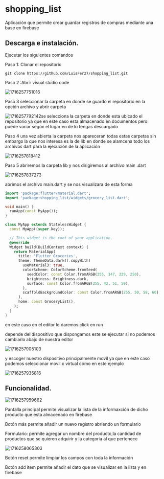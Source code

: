 # shopping_list

Aplicación que permite crear guardar registros de compras mediante una base en firebase

## Descarga e instalación.

Ejecutar los siguientes comandos

Paso 1: Clonar el repositorio

```nginx
git clone https://github.com/LuisFer27/shopping_list.git

```

Paso 2 :Abrir visual studio code

![1716257751016](image/README/1716257751016.png)

Paso 3 seleccionar la carpeta en donde se guardo el repositorio en la opción  archivo y abrir carpeta

![1716257792142](image/README/1716257792142.png)se selecciona la carpeta en donde esta ubicado el repositorio ya que en este caso esta almacenado en documentos pero puede variar según el lugar en de lo tengas descargado

Paso 4  una vez abierta la carpeta nos apareceran todas estas carpetas sin embargo la que nos interesa es la de lib en donde se alamcena todo los archivos dart para la ejecución de la aplicación

![1716257818412](image/README/1716257818412.png)

Paso 5 abriremos la carpeta lib y nos dirigiremos al archivo main .dart

![1716257837273](image/README/1716257837273.png)

abrimos el archivo main.dart y se nos visualizara de esta forma 

```dart
import 'package:flutter/material.dart';
import 'package:shopping_list/widgets/grocery_list.dart';

void main() {
  runApp(const MyApp());
}

class MyApp extends StatelessWidget {
  const MyApp({super.key});

  // This widget is the root of your application.
  @override
  Widget build(BuildContext context) {
    return MaterialApp(
      title: 'Flutter Groceries',
      theme: ThemeData.dark().copyWith(
        useMaterial3: true,
        colorScheme: ColorScheme.fromSeed(
          seedColor: const Color.fromARGB(255, 147, 229, 250),
          brightness: Brightness.dark,
          surface: const Color.fromARGB(255, 42, 51, 59),
        ),
        scaffoldBackgroundColor: const Color.fromARGB(255, 50, 58, 60),
      ),
      home: const GroceryList(),
    );
  }
}

```

en este caso en el editor le daremos click en run

depende del dispositivo que dispongamos este se ejecutar si no podemos cambiarlo abajo de nuestra editor 

![1716257905103](image/README/1716257905103.png)


y escoger nuestro dispositivo principalmente movil ya que en este caso podemos seleccionar movil o virtual como en este ejemplo

![1716257935816](image/README/1716257935816.png)


## Funcionalidad.

![1716257959662](image/README/1716257959662.png)

Pantalla principal permite visualizar la lista de la informaxción de dicho producto que esta almacenado en firebase

Botón más permite añadir un nuevo registro abriendo un formulario

Formulario: permite agregar un nombre  del producto,la cantidad de  productos que se quieren adquirir y la categoria al que pertenece

![1716258065303](image/README/1716258065303.png)

Botón reset permite limpiar los campos con toda la información

Botón add item permite añadir el dato que se visualizar en la lista y en firebase
